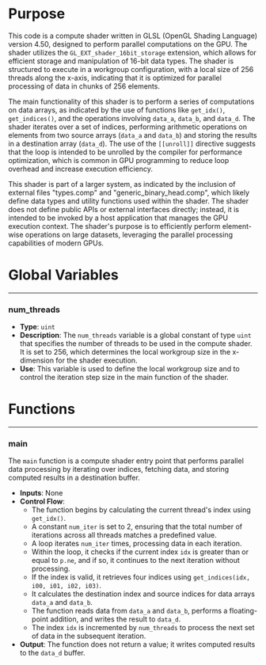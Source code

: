 # Purpose
This code is a compute shader written in GLSL (OpenGL Shading Language) version 4.50, designed to perform parallel computations on the GPU. The shader utilizes the `GL_EXT_shader_16bit_storage` extension, which allows for efficient storage and manipulation of 16-bit data types. The shader is structured to execute in a workgroup configuration, with a local size of 256 threads along the x-axis, indicating that it is optimized for parallel processing of data in chunks of 256 elements.

The main functionality of this shader is to perform a series of computations on data arrays, as indicated by the use of functions like `get_idx()`, `get_indices()`, and the operations involving `data_a`, `data_b`, and `data_d`. The shader iterates over a set of indices, performing arithmetic operations on elements from two source arrays (`data_a` and `data_b`) and storing the results in a destination array (`data_d`). The use of the `[[unroll]]` directive suggests that the loop is intended to be unrolled by the compiler for performance optimization, which is common in GPU programming to reduce loop overhead and increase execution efficiency.

This shader is part of a larger system, as indicated by the inclusion of external files "types.comp" and "generic_binary_head.comp", which likely define data types and utility functions used within the shader. The shader does not define public APIs or external interfaces directly; instead, it is intended to be invoked by a host application that manages the GPU execution context. The shader's purpose is to efficiently perform element-wise operations on large datasets, leveraging the parallel processing capabilities of modern GPUs.
# Global Variables

---
### num\_threads
- **Type**: `uint`
- **Description**: The `num_threads` variable is a global constant of type `uint` that specifies the number of threads to be used in the compute shader. It is set to 256, which determines the local workgroup size in the x-dimension for the shader execution.
- **Use**: This variable is used to define the local workgroup size and to control the iteration step size in the main function of the shader.


# Functions

---
### main
The `main` function is a compute shader entry point that performs parallel data processing by iterating over indices, fetching data, and storing computed results in a destination buffer.
- **Inputs**: None
- **Control Flow**:
    - The function begins by calculating the current thread's index using `get_idx()`.
    - A constant `num_iter` is set to 2, ensuring that the total number of iterations across all threads matches a predefined value.
    - A loop iterates `num_iter` times, processing data in each iteration.
    - Within the loop, it checks if the current index `idx` is greater than or equal to `p.ne`, and if so, it continues to the next iteration without processing.
    - If the index is valid, it retrieves four indices using `get_indices(idx, i00, i01, i02, i03)`.
    - It calculates the destination index and source indices for data arrays `data_a` and `data_b`.
    - The function reads data from `data_a` and `data_b`, performs a floating-point addition, and writes the result to `data_d`.
    - The index `idx` is incremented by `num_threads` to process the next set of data in the subsequent iteration.
- **Output**: The function does not return a value; it writes computed results to the `data_d` buffer.


